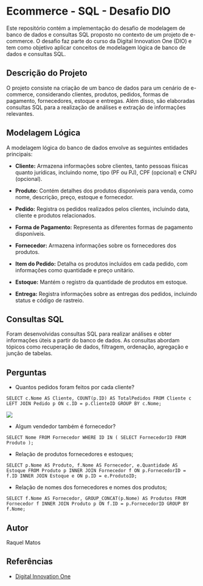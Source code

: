 # Ecommerce - SQL - Desafio DIO

Este repositório contém a implementação do desafio de modelagem de banco de dados e consultas SQL proposto no contexto de um projeto de e-commerce. O desafio faz parte do curso da Digital Innovation One (DIO) e tem como objetivo aplicar conceitos de modelagem lógica de banco de dados e consultas SQL.

## Descrição do Projeto

O projeto consiste na criação de um banco de dados para um cenário de e-commerce, considerando clientes, produtos, pedidos, formas de pagamento, fornecedores, estoque e entregas. Além disso, são elaboradas consultas SQL para a realização de análises e extração de informações relevantes.

## Modelagem Lógica

A modelagem lógica do banco de dados envolve as seguintes entidades principais:

- **Cliente:** Armazena informações sobre clientes, tanto pessoas físicas quanto jurídicas, incluindo nome, tipo (PF ou PJ), CPF (opcional) e CNPJ (opcional).

- **Produto:** Contém detalhes dos produtos disponíveis para venda, como nome, descrição, preço, estoque e fornecedor.

- **Pedido:** Registra os pedidos realizados pelos clientes, incluindo data, cliente e produtos relacionados.

- **Forma de Pagamento:** Representa as diferentes formas de pagamento disponíveis.

- **Fornecedor:** Armazena informações sobre os fornecedores dos produtos.

- **Item do Pedido:** Detalha os produtos incluídos em cada pedido, com informações como quantidade e preço unitário.

- **Estoque:** Mantém o registro da quantidade de produtos em estoque.

- **Entrega:** Registra informações sobre as entregas dos pedidos, incluindo status e código de rastreio.

## Consultas SQL

Foram desenvolvidas consultas SQL para realizar análises e obter informações úteis a partir do banco de dados. As consultas abordam tópicos como recuperação de dados, filtragem, ordenação, agregação e junção de tabelas.

## Perguntas

- Quantos pedidos foram feitos por cada cliente?

`SELECT c.Nome AS Cliente, COUNT(p.ID) AS TotalPedidos
FROM Cliente c
LEFT JOIN Pedido p ON c.ID = p.ClienteID
GROUP BY c.Nome;`



![](C:\Users\Raquel\AppData\Roaming\marktext\images\2023-08-29-17-14-31-image.png)

- Algum vendedor também é fornecedor?

`SELECT Nome
FROM Fornecedor
WHERE ID IN (
    SELECT FornecedorID
    FROM Produto
);`





- Relação de produtos fornecedores e estoques;

`SELECT p.Nome AS Produto, f.Nome AS Fornecedor, e.Quantidade AS Estoque
FROM Produto p
INNER JOIN Fornecedor f ON p.FornecedorID = f.ID
INNER JOIN Estoque e ON p.ID = e.ProdutoID;`





- Relação de nomes dos fornecedores e nomes dos produtos;

`SELECT f.Nome AS Fornecedor, GROUP_CONCAT(p.Nome) AS Produtos
FROM Fornecedor f
INNER JOIN Produto p ON f.ID = p.FornecedorID
GROUP BY f.Nome;`

















## Autor

Raquel Matos

## Referências

- [Digital Innovation One](https://digitalinnovation.one/)
